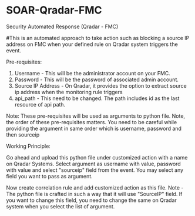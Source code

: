 # SOAR-Qradar-FMC
Security Automated Response (Qradar - FMC)

#This is an automated approach to take action such as blocking a source IP address on FMC when your defined rule on Qradar system triggers the event. 

Pre-requisites: 
1. Username - This will be the administrator account on your FMC. 
2. Password - This will be the password of associated admin account. 
3. Source IP Address - On Qradar, it provides the option to extract source ip address when the monitoring rule triggers 
4. api_path - This need to be changed. The path includes id as the last resource of api path.  

Note: These pre-requisites will be used as arguments to python file. Note, the order of these pre-requisites matters. You need to be careful while providing the argument in same order which is username, password and then sourceip

Working Principle:

Go ahead and upload this python file under customized action with a name on Qradar Systems. Select argument as username with value, password with value and select "sourceip" field from the event. You may select any field you want to pass as argument. 

Now create correlation rule and add customized action as this file. Note - The python file is crafted in such a way that it will use "SourceIP" field. If you want to change this field, you need to change the same on Qradar system when you select the list of argument. 



